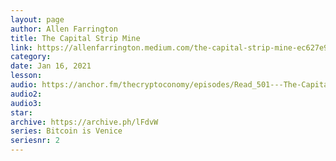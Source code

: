 ```yaml
---
layout: page
author: Allen Farrington
title: The Capital Strip Mine
link: https://allenfarrington.medium.com/the-capital-strip-mine-ec627e9fe40a
category: 
date: Jan 16, 2021
lesson: 
audio: https://anchor.fm/thecryptoconomy/episodes/Read_501---The-Capital-Strip-Mine-Allen-Farrington-erc7dc
audio2: 
audio3: 
star: 
archive: https://archive.ph/lFdvW
series: Bitcoin is Venice
seriesnr: 2
---
```

